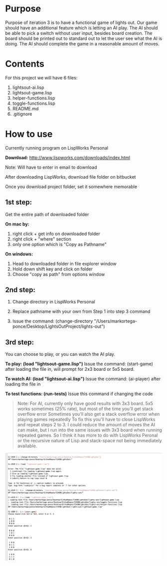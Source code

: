 # Purpose

Purpose of iteration 3 is to have a functional game of lights out.
Our game should have an additional feature which is letting an AI play.
The AI should be able to pick a switch without user input, besides board creation.
The board should be printed out to standard out to let the user see what the AI is doing.
The AI should complete the game in a reasonable amount of moves.

# Contents

For this project we will have 6 files:

1. lightsout-ai.lisp
2. lightsout-game.lisp
3. helper-functions.lisp
4. toggle-functions.lisp
5. README.md
6. .gitignore

# How to use

Currently running program on LispWorks Personal

**Download:** http://www.lispworks.com/downloads/index.html

Note: Will have to enter in email to download

After downloading LispWorks, download file folder on bitbucket

Once you download project folder, set it somewhere memorable

## 1st step:

Get the entire path of downloaded folder

**On mac by:**

1. right click + get info on downloaded folder
2. right click + "where" section
3. only one option which is "Copy as Pathname"
            
**On windows:**

1. Head to downloaded folder in file explorer window
2. Hold down shift key and click on folder
3. Choose "copy as path" from options window

## 2nd step:

1. Change directory in LispWorks Personal

2. Replace pathname with your own from Step 1 into step 3 command

3. Issue the command: (change-directory "/Users/markortega-ponce/Desktop/LightsOutProject/lights-out")

## 3rd step:

You can choose to play, or you can watch the AI play.

**To play: (load "lightsout-game.lisp")**
    Issue the command: (start-game) after loading the file in, will prompt for 2x3 board or 5x5 board.

**To watch AI: (load "lightsout-ai.lisp")**
    Issue the command: (ai-player) after loading the file in
    
**To test functions: (run-tests)**
    Issue this command if changing the code
    
> Note: For AI, currently only have good results with 3x3 board. 
    5x5 works sometimes (25% rate), but most of the time you'll get stack overflow error
    Sometimes you'll also get a stack overflow error when playing games repeatedly
    To fix this you'll have to close LispWorks and repeat steps 2 to 3.
    I could reduce the amount of moves the AI can make, but I run into the same issues
    with 3x3 board when running repeated games. So I think it has more to do with
    LispWorks Peronal or the recursive nature of Lisp and stack-space not being immediately available.


![Starting Lights out Example](https://raw.githubusercontent.com/mark8769/CS450LightsOut/main/readmeImage/lightsout.png)
